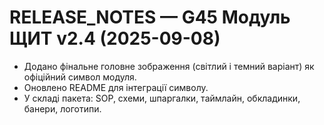 # RELEASE_NOTES — G45 Модуль ЩИТ v2.4 (2025-09-08)

- Додано фінальне головне зображення (світлий і темний варіант) як офіційний символ модуля.
- Оновлено README для інтеграції символу.
- У складі пакета: SOP, схеми, шпаргалки, таймлайн, обкладинки, банери, логотипи.
